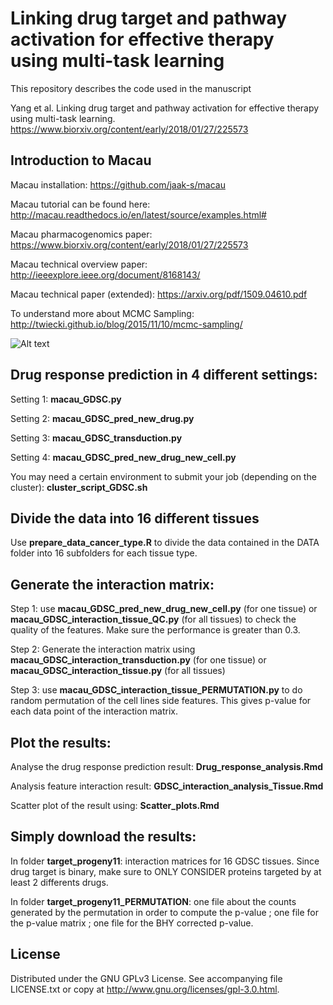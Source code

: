 # Linking drug target and pathway activation for effective therapy using multi-task learning
This repository describes the code used in the manuscript 

Yang et al. Linking drug target and pathway activation for effective therapy using multi-task learning.
https://www.biorxiv.org/content/early/2018/01/27/225573

## Introduction to Macau

Macau installation: https://github.com/jaak-s/macau

Macau tutorial can be found here: http://macau.readthedocs.io/en/latest/source/examples.html#

Macau pharmacogenomics paper: https://www.biorxiv.org/content/early/2018/01/27/225573

Macau technical overview paper: http://ieeexplore.ieee.org/document/8168143/

Macau technical paper (extended):  https://arxiv.org/pdf/1509.04610.pdf

To understand more about MCMC Sampling: http://twiecki.github.io/blog/2015/11/10/mcmc-sampling/

![Alt text](https://github.com/Katan5555/Macau_project_1/blob/master/image/Figure_1.png)

## Drug response prediction in 4 different settings: 

Setting 1: **macau_GDSC.py**

Setting 2: **macau_GDSC_pred_new_drug.py**

Setting 3: **macau_GDSC_transduction.py**

Setting 4: **macau_GDSC_pred_new_drug_new_cell.py**

You may need a certain environment to submit your job (depending on the cluster): **cluster_script_GDSC.sh**

## Divide the data into 16 different tissues 

Use **prepare_data_cancer_type.R** to divide the data contained in the DATA folder into 16 subfolders for each tissue type. 


## Generate the interaction matrix: 

Step 1: use **macau_GDSC_pred_new_drug_new_cell.py** (for one tissue) or **macau_GDSC_interaction_tissue_QC.py** (for all tissues) to check the quality of the features. Make sure the performance is greater than 0.3.

Step 2: Generate the interaction matrix using **macau_GDSC_interaction_transduction.py** (for one tissue) or **macau_GDSC_interaction_tissue.py** (for all tissues)

Step 3: use **macau_GDSC_interaction_tissue_PERMUTATION.py** to do random permutation of the cell lines side features. This gives p-value for each data point of the interaction matrix.

## Plot the results:

Analyse the drug response prediction result: **Drug_response_analysis.Rmd**

Analysis feature interaction result: **GDSC_interaction_analysis_Tissue.Rmd**

Scatter plot of the result using: **Scatter_plots.Rmd**

## Simply download the results:

In folder **target_progeny11**: interaction matrices for 16 GDSC tissues. Since drug target is binary, make sure to ONLY CONSIDER proteins targeted by at least 2 differents drugs. 

In folder **target_progeny11_PERMUTATION**: one file about the counts generated by the permutation in order to compute the p-value ; one file for the p-value matrix ; one file for the BHY corrected p-value. 

## License

Distributed under the GNU GPLv3 License. See accompanying file LICENSE.txt or copy at http://www.gnu.org/licenses/gpl-3.0.html.


